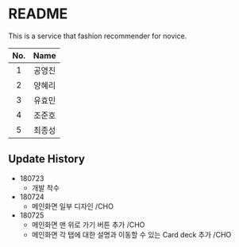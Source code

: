 # README

This is a service that fashion recommender for novice.

|No.|Name|
:---:|:---:
|1|공영진|
|2|양혜리|
|3|유효민|
|4|조준호|
|5|최종성|

## Update History

* 180723
	* 개발 착수
* 180724
	* 메인화면 일부 디자인 /CHO
* 180725
	* 메인화면 맨 위로 가기 버튼 추가 /CHO
	* 메인화면 각 탭에 대한 설명과 이동할 수 있는 Card deck 추가 /CHO
